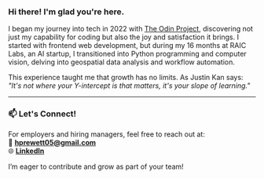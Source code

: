 ### Hi there! I'm glad you're here.

I began my journey into tech in 2022 with [The Odin Project](https://www.theodinproject.com/), discovering not just my capability for coding but also the joy and satisfaction it brings. I started with frontend web development, but during my 16 months at RAIC Labs, an AI startup, I transitioned into Python programming and computer vision, delving into geospatial data analysis and workflow automation.

This experience taught me that growth has no limits. As Justin Kan says:  
*"It's not where your Y-intercept is that matters, it's your slope of learning."*

---

### 📫 Let's Connect!
For employers and hiring managers, feel free to reach out at:  
📧 **[hprewett05@gmail.com](mailto:hprewett05@gmail.com)**  
🌐 **[LinkedIn](https://www.linkedin.com/in/harrison-prewett-b676b823a/)**  

I’m eager to contribute and grow as part of your team!



<!---
hurr-son/hurr-son is a ✨ special ✨ repository because its `README.md` (this file) appears on your GitHub profile.
You can click the Preview link to take a look at your changes.
--->
